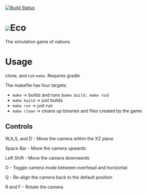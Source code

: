 [![Build Status](https://travis-ci.org/EcoGame/Eco.svg?branch=master)](https://travis-ci.org/EcoGame/Eco)

# ![](http://i.imgur.com/VPyFIFH.png)Eco
The simulation game of nations

# Usage
clone, and run `make`. Requires gradle

The makefile has four targets:

* `make` -> builds and runs (`make build; make run`)
* `make build` -> just builds
* `make run` -> just run
* `make clean` -> cleans up binaries and files created by the game

## Controls

W,A,S, and D - Move the camera within the XZ plane

Space Bar - Move the camera upwards

Left Shift - Move the camera downwards

O - Toggle camera mode between overhead and horizontal 

Q - Re-align the camera back to the default position

R and F - Rotate the camera
